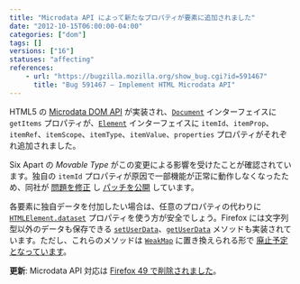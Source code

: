 ```yaml
---
title: "Microdata API によって新たなプロパティが要素に追加されました"
date: "2012-10-15T06:00:00-04:00"
categories: ["dom"]
tags: []
versions: ["16"]
statuses: "affecting"
references:
    - url: "https://bugzilla.mozilla.org/show_bug.cgi?id=591467"
      title: "Bug 591467 – Implement HTML Microdata API"
---
```

HTML5 の [Microdata DOM API](https://www.w3.org/TR/microdata/#microdata-dom-api) が実装され、[`Document`](https://developer.mozilla.org/docs/Web/API/Document) インターフェイスに `getItems` プロパティが、[`Element`](https://developer.mozilla.org/docs/Web/API/Element) インターフェイスに `itemId`、`itemProp`、`itemRef`、`itemScope`、`itemType`、`itemValue`、`properties` プロパティがそれぞれ追加されました。

Six Apart の *Movable Type* がこの変更による影響を受けたことが確認されています。独自の `itemId` プロパティが原因で一部機能が正常に動作しなくなったため、同社が [問題を修正](https://github.com/movabletype/movabletype/commit/83d2f3d21d9c9a951d7e872d70bac5d355bd3d4d) し [パッチを公開](https://www.movabletype.jp/faq/firefox-16-patches.html) しています。

各要素に独自データを付加したい場合は、任意のプロパティの代わりに [`HTMLElement.dataset`](https://developer.mozilla.org/docs/Web/API/HTMLElement/dataset) プロパティを使う方が安全でしょう。Firefox には文字列型以外のデータも保存できる [`setUserData`](https://developer.mozilla.org/docs/Web/API/Node/setUserData)、[`getUserData`](https://developer.mozilla.org/docs/Web/API/Node/getUserData) メソッドも実装されています。ただし、これらのメソッドは [`WeakMap`](https://developer.mozilla.org/docs/Web/JavaScript/Reference/Global_Objects/WeakMap) に置き換えられる形で [廃止予定となっています](https://bugzilla.mozilla.org/show_bug.cgi?id=749981)。

**更新**: Microdata API 対応は [Firefox 49 で削除されました](https://www.fxsitecompat.dev/ja/docs/2016/microdata-api-has-been-removed/)。
